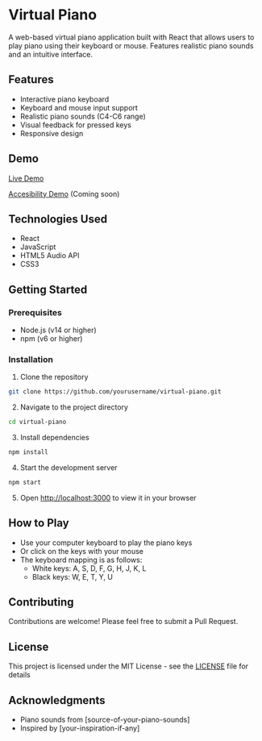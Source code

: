 # Virtual Piano

A web-based virtual piano application built with React that allows users to play piano using their keyboard or mouse. Features realistic piano sounds and an intuitive interface.

## Features

- Interactive piano keyboard
- Keyboard and mouse input support
- Realistic piano sounds (C4-C6 range)
- Visual feedback for pressed keys
- Responsive design

## Demo

[Live Demo](https://github.com/user-attachments/assets/8c72ab28-d4c2-4efc-98a1-29f8cc28dc30) 

[Accesibility Demo](your-demo-link-here) (Coming soon)

## Technologies Used

- React
- JavaScript
- HTML5 Audio API
- CSS3

## Getting Started

### Prerequisites

- Node.js (v14 or higher)
- npm (v6 or higher)

### Installation

1. Clone the repository
```bash
git clone https://github.com/yourusername/virtual-piano.git
```

2. Navigate to the project directory
```bash
cd virtual-piano
```

3. Install dependencies
```bash
npm install
```

4. Start the development server
```bash
npm start
```

5. Open [http://localhost:3000](http://localhost:3000) to view it in your browser

## How to Play

- Use your computer keyboard to play the piano keys
- Or click on the keys with your mouse
- The keyboard mapping is as follows:
  - White keys: A, S, D, F, G, H, J, K, L
  - Black keys: W, E, T, Y, U

## Contributing

Contributions are welcome! Please feel free to submit a Pull Request.

## License

This project is licensed under the MIT License - see the [LICENSE](LICENSE) file for details

## Acknowledgments

- Piano sounds from [source-of-your-piano-sounds]
- Inspired by [your-inspiration-if-any]
